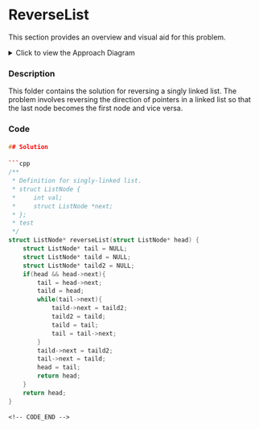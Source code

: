 # ReverseList

This section provides an overview and visual aid for this problem.

<details>
<summary>Click to view the Approach Diagram</summary>
<br/>

![Approach Diagram](image/approach.png)

</details>

### Description
This folder contains the solution for reversing a singly linked list. The problem involves reversing the direction of pointers in a linked list so that the last node becomes the first node and vice versa.

### Code
<!-- CODE_START -->
```cpp
## Solution

```cpp
/**
 * Definition for singly-linked list.
 * struct ListNode {
 *     int val;
 *     struct ListNode *next;
 * };
 * test
 */
struct ListNode* reverseList(struct ListNode* head) {
    struct ListNode* tail = NULL;
    struct ListNode* taild = NULL;
    struct ListNode* taild2 = NULL;
    if(head && head->next){
        tail = head->next;
        taild = head;
        while(tail->next){
            taild->next = taild2;
            taild2 = taild;
            taild = tail;
            tail = tail->next;
        }
        taild->next = taild2;
        tail->next = taild;
        head = tail;
        return head;
    }
    return head;
}

```
```
<!-- CODE_END -->